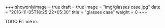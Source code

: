 +++
showonlyimage = true
draft = true
image = "img/glasses case.jpg"
date = "2016-11-05T18:25:22+05:30"
title = "glasses case"
weight = 0
+++

TODO Fill me in.

